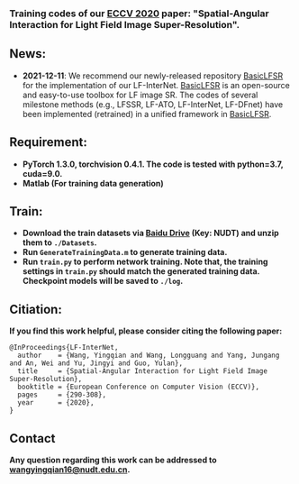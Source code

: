 ### Training codes of our [ECCV 2020](https://arxiv.org/pdf/1912.07849.pdf) paper: "Spatial-Angular Interaction for Light Field Image Super-Resolution".

## News:
* **2021-12-11**: We recommend our newly-released repository [BasicLFSR](https://github.com/ZhengyuLiang24/BasicLFSR) for the implementation of our LF-InterNet. [BasicLFSR](https://github.com/ZhengyuLiang24/BasicLFSR) is an open-source and easy-to-use toolbox for LF image SR. The codes of several milestone methods (e.g., LFSSR, LF-ATO, LF-InterNet, LF-DFnet) have been implemented (retrained) in a unified framework in [BasicLFSR](https://github.com/ZhengyuLiang24/BasicLFSR).

## Requirement:
* **PyTorch 1.3.0, torchvision 0.4.1. The code is tested with python=3.7, cuda=9.0.**
* **Matlab (For training data generation)**

## Train:
* **Download the train datasets via [Baidu Drive](https://pan.baidu.com/s/1pfpCkqdvXsS7KnQmpwt6_Q) (Key: NUDT) and unzip them to `./Datasets`.** 
* **Run `GenerateTrainingData.m` to generate training data.**
* **Run `train.py` to perform network training. Note that, the training settings in `train.py` should match the generated training data. Checkpoint models will be saved to `./log`.**


## Citiation:
**If you find this work helpful, please consider citing the following paper:**
```
@InProceedings{LF-InterNet,
  author    = {Wang, Yingqian and Wang, Longguang and Yang, Jungang and An, Wei and Yu, Jingyi and Guo, Yulan},
  title     = {Spatial-Angular Interaction for Light Field Image Super-Resolution},
  booktitle = {European Conference on Computer Vision (ECCV)},
  pages     = {290-308},
  year      = {2020},
}
```

## Contact
**Any question regarding this work can be addressed to wangyingqian16@nudt.edu.cn.**
